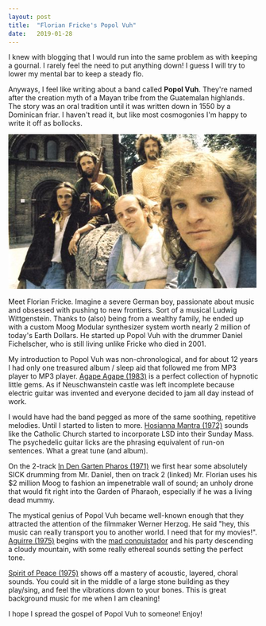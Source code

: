 ```yaml
---
layout: post
title:  "Florian Fricke's Popol Vuh"
date:   2019-01-28
---
```


I knew with blogging that I would run into the same problem as with keeping a gournal. I rarely feel the need to put anything down! I guess I will try to lower my mental bar to keep a steady flo.

Anyways, I feel like writing about a band called **Popol Vuh**. They're named after the creation myth of a Mayan tribe from the Guatemalan highlands. The story was an oral tradition until it was written down in 1550 by a Dominican friar. I haven't read it, but like most cosmogonies I'm happy to write it off as bollocks.

![gras](img/popolvuh.jpg)

Meet Florian Fricke. Imagine a severe German boy, passionate about music and obsessed with pushing to new frontiers. Sort of a musical Ludwig Wittgenstein. Thanks to (also) being from a wealthy family, he ended up with a custom Moog Modular synthesizer system worth nearly 2 million of today's Earth Dollars. He started up Popol Vuh with the drummer Daniel Fichelscher, who is still living unlike Fricke who died in 2001.

My introduction to Popol Vuh was non-chronological, and for about 12 years I had only one treasured album / sleep aid that followed me from MP3 player to MP3 player. [Agape Agape (1983)](https://www.youtube.com/watch?v=7ZMpQa7V3xU) is a perfect collection of hypnotic little gems. As if Neuschwanstein castle was left incomplete because electric guitar was invented and everyone decided to jam all day instead of work.

I would have had the band pegged as more of the same soothing, repetitive melodies. Until I started to listen to more. [Hosianna Mantra (1972)](https://www.youtube.com/watch?v=SwzTd3zE49E) sounds like the Catholic Church started to incorporate LSD into their Sunday Mass. The psychedelic guitar licks are the phrasing equivalent of run-on sentences. What a great tune (and album).

On the 2-track [In Den Garten Pharos (1971)](https://www.youtube.com/watch?v=kbQ1v-nCFjA) we first hear some absolutely SICK drumming from Mr. Daniel, then on track 2 (linked) Mr. Florian uses his $2 million Moog to fashion an impenetrable wall of sound; an unholy drone that would fit right into the Garden of Pharaoh, especially if he was a living dead mummy.

The mystical genius of Popol Vuh became well-known enough that they attracted the attention of the filmmaker Werner Herzog. He said "hey, this music can really transport you to another world. I need that for my movies!". [Aguirre (1975)](https://www.youtube.com/watch?v=1u7vzaqITMA) begins with the [mad conquistador](https://en.wikipedia.org/wiki/Lope_de_Aguirre) and his party descending a cloudy mountain, with some really ethereal sounds setting the perfect tone.

[Spirit of Peace (1975)](https://www.youtube.com/watch?v=05A-LRoAzUc) shows off a mastery of acoustic, layered, choral sounds. You could sit in the middle of a large stone building as they play/sing, and feel the vibrations down to your bones. This is great background music for me when I am cleaning!

I hope I spread the gospel of Popol Vuh to someone! Enjoy!
